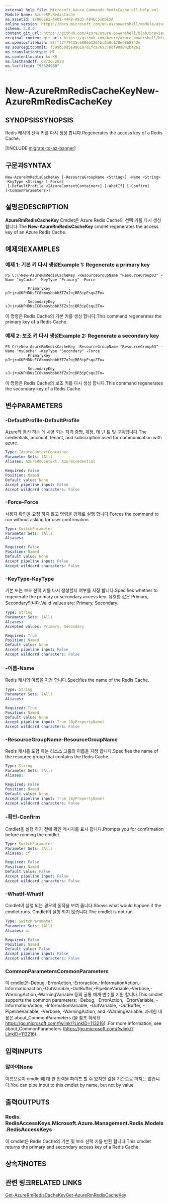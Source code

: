 ```yaml
---
external help file: Microsoft.Azure.Commands.RedisCache.dll-Help.xml
Module Name: AzureRM.RedisCache
ms.assetid: 1F86CE62-AA01-44FB-A935-484EC51DDE5A
online version: https://docs.microsoft.com/en-us/powershell/module/azurerm.rediscache/new-azurermrediscachekey
schema: 2.0.0
content_git_url: https://github.com/Azure/azure-powershell/blob/preview/src/ResourceManager/RedisCache/Commands.RedisCache/help/New-AzureRmRedisCacheKey.md
original_content_git_url: https://github.com/Azure/azure-powershell/blob/preview/src/ResourceManager/RedisCache/Commands.RedisCache/help/New-AzureRmRedisCacheKey.md
ms.openlocfilehash: 51fff2f79435c6806b126fbc0a9c120ee8b8842e
ms.sourcegitcommit: f599b50d5e980197d1fca769378df90a842b42a1
ms.translationtype: MT
ms.contentlocale: ko-KR
ms.lasthandoff: 08/20/2020
ms.locfileid: "93524980"
---
```

# <span data-ttu-id="13303-101">New-AzureRmRedisCacheKey</span><span class="sxs-lookup"><span data-stu-id="13303-101">New-AzureRmRedisCacheKey</span></span>

## <span data-ttu-id="13303-102">SYNOPSIS</span><span class="sxs-lookup"><span data-stu-id="13303-102">SYNOPSIS</span></span>
<span data-ttu-id="13303-103">Redis 캐시의 선택 키를 다시 생성 합니다.</span><span class="sxs-lookup"><span data-stu-id="13303-103">Regenerates the access key of a Redis Cache.</span></span>

[!INCLUDE [migrate-to-az-banner](../../includes/migrate-to-az-banner.md)]

## <span data-ttu-id="13303-104">구문과</span><span class="sxs-lookup"><span data-stu-id="13303-104">SYNTAX</span></span>

```
New-AzureRmRedisCacheKey [-ResourceGroupName <String>] -Name <String> -KeyType <String> [-Force]
 [-DefaultProfile <IAzureContextContainer>] [-WhatIf] [-Confirm] [<CommonParameters>]
```

## <span data-ttu-id="13303-105">설명은</span><span class="sxs-lookup"><span data-stu-id="13303-105">DESCRIPTION</span></span>
<span data-ttu-id="13303-106">**AzureRmRedisCacheKey** Cmdlet은 Azure Redis Cache의 선택 키를 다시 생성 합니다.</span><span class="sxs-lookup"><span data-stu-id="13303-106">The **New-AzureRmRedisCacheKey** cmdlet regenerates the access key of an Azure Redis Cache.</span></span>

## <span data-ttu-id="13303-107">예제의</span><span class="sxs-lookup"><span data-stu-id="13303-107">EXAMPLES</span></span>

### <span data-ttu-id="13303-108">예제 1: 기본 키 다시 생성</span><span class="sxs-lookup"><span data-stu-id="13303-108">Example 1: Regenerate a primary key</span></span>
```
PS C:\>New-AzureRmRedisCacheKey -ResourceGroupName "ResourceGroup03" -Name "myCache" -KeyType "Primary" -Force

          PrimaryKey        : pJ+jruGKPHDKsEC8kmoybobH3TZx2njBR3ipEsquZFo=

          SecondaryKey      : sJ+jruGKPHDKsEC8kmoybobH3TZx2njBR3ipEsquZFo=
```

<span data-ttu-id="13303-109">이 명령은 Redis Cache의 기본 키를 생성 합니다.</span><span class="sxs-lookup"><span data-stu-id="13303-109">This command regenerates the primary key of a Redis Cache.</span></span>

### <span data-ttu-id="13303-110">예제 2: 보조 키 다시 생성</span><span class="sxs-lookup"><span data-stu-id="13303-110">Example 2: Regenerate a secondary key</span></span>
```
PS C:\>New-AzureRmRedisCacheKey -ResourceGroupName "ResourceGroup03" -Name "myCache" -KeyType "Secondary" -Force
          PrimaryKey        : pJ+jruGKPHDKsEC8kmoybobH3TZx2njBR3ipEsquZFo=

          SecondaryKey      : sJ+jruGKPHDKsEC8kmoybobH3TZx2njBR3ipEsquZFo=
```

<span data-ttu-id="13303-111">이 명령은 Redis Cache의 보조 키를 다시 생성 합니다.</span><span class="sxs-lookup"><span data-stu-id="13303-111">This command regenerates the secondary key of a Redis Cache.</span></span>

## <span data-ttu-id="13303-112">변수</span><span class="sxs-lookup"><span data-stu-id="13303-112">PARAMETERS</span></span>

### <span data-ttu-id="13303-113">-DefaultProfile</span><span class="sxs-lookup"><span data-stu-id="13303-113">-DefaultProfile</span></span>
<span data-ttu-id="13303-114">Azure와 통신 하는 데 사용 되는 자격 증명, 계정, 테 넌 트 및 구독입니다.</span><span class="sxs-lookup"><span data-stu-id="13303-114">The credentials, account, tenant, and subscription used for communication with azure.</span></span>

```yaml
Type: IAzureContextContainer
Parameter Sets: (All)
Aliases: AzureRmContext, AzureCredential

Required: False
Position: Named
Default value: None
Accept pipeline input: False
Accept wildcard characters: False
```

### <span data-ttu-id="13303-115">-Force</span><span class="sxs-lookup"><span data-stu-id="13303-115">-Force</span></span>
<span data-ttu-id="13303-116">사용자 확인을 요청 하지 않고 명령을 강제로 실행 합니다.</span><span class="sxs-lookup"><span data-stu-id="13303-116">Forces the command to run without asking for user confirmation.</span></span>

```yaml
Type: SwitchParameter
Parameter Sets: (All)
Aliases:

Required: False
Position: Named
Default value: None
Accept pipeline input: False
Accept wildcard characters: False
```

### <span data-ttu-id="13303-117">-KeyType</span><span class="sxs-lookup"><span data-stu-id="13303-117">-KeyType</span></span>
<span data-ttu-id="13303-118">기본 또는 보조 선택 키를 다시 생성할지 여부를 지정 합니다.</span><span class="sxs-lookup"><span data-stu-id="13303-118">Specifies whether to regenerate the primary or secondary access key.</span></span>
<span data-ttu-id="13303-119">유효한 값은 Primary, Secondary입니다.</span><span class="sxs-lookup"><span data-stu-id="13303-119">Valid values are: Primary, Secondary.</span></span>

```yaml
Type: String
Parameter Sets: (All)
Aliases:
Accepted values: Primary, Secondary

Required: True
Position: Named
Default value: None
Accept pipeline input: False
Accept wildcard characters: False
```

### <span data-ttu-id="13303-120">-이름</span><span class="sxs-lookup"><span data-stu-id="13303-120">-Name</span></span>
<span data-ttu-id="13303-121">Redis 캐시의 이름을 지정 합니다.</span><span class="sxs-lookup"><span data-stu-id="13303-121">Specifies the name of the Redis Cache.</span></span>

```yaml
Type: String
Parameter Sets: (All)
Aliases:

Required: True
Position: Named
Default value: None
Accept pipeline input: True (ByPropertyName)
Accept wildcard characters: False
```

### <span data-ttu-id="13303-122">-ResourceGroupName</span><span class="sxs-lookup"><span data-stu-id="13303-122">-ResourceGroupName</span></span>
<span data-ttu-id="13303-123">Redis 캐시를 포함 하는 리소스 그룹의 이름을 지정 합니다.</span><span class="sxs-lookup"><span data-stu-id="13303-123">Specifies the name of the resource group that contains the Redis Cache.</span></span>

```yaml
Type: String
Parameter Sets: (All)
Aliases:

Required: False
Position: Named
Default value: None
Accept pipeline input: True (ByPropertyName)
Accept wildcard characters: False
```

### <span data-ttu-id="13303-124">-확인</span><span class="sxs-lookup"><span data-stu-id="13303-124">-Confirm</span></span>
<span data-ttu-id="13303-125">Cmdlet을 실행 하기 전에 확인 메시지를 표시 합니다.</span><span class="sxs-lookup"><span data-stu-id="13303-125">Prompts you for confirmation before running the cmdlet.</span></span>

```yaml
Type: SwitchParameter
Parameter Sets: (All)
Aliases: cf

Required: False
Position: Named
Default value: False
Accept pipeline input: False
Accept wildcard characters: False
```

### <span data-ttu-id="13303-126">-WhatIf</span><span class="sxs-lookup"><span data-stu-id="13303-126">-WhatIf</span></span>
<span data-ttu-id="13303-127">Cmdlet이 실행 되는 경우의 동작을 보여 줍니다.</span><span class="sxs-lookup"><span data-stu-id="13303-127">Shows what would happen if the cmdlet runs.</span></span>
<span data-ttu-id="13303-128">Cmdlet이 실행 되지 않습니다.</span><span class="sxs-lookup"><span data-stu-id="13303-128">The cmdlet is not run.</span></span>

```yaml
Type: SwitchParameter
Parameter Sets: (All)
Aliases: wi

Required: False
Position: Named
Default value: False
Accept pipeline input: False
Accept wildcard characters: False
```

### <span data-ttu-id="13303-129">CommonParameters</span><span class="sxs-lookup"><span data-stu-id="13303-129">CommonParameters</span></span>
<span data-ttu-id="13303-130">이 cmdlet은-Debug,-ErrorAction,-Erroraction,-InformationAction,-Informationaction,-OutVariable,-OutBuffer,-PipelineVariable,-Verbose,-WarningAction,-WarningVariable 등의 공통 매개 변수를 지원 합니다.</span><span class="sxs-lookup"><span data-stu-id="13303-130">This cmdlet supports the common parameters: -Debug, -ErrorAction, -ErrorVariable, -InformationAction, -InformationVariable, -OutVariable, -OutBuffer, -PipelineVariable, -Verbose, -WarningAction, and -WarningVariable.</span></span> <span data-ttu-id="13303-131">자세한 내용은 about_CommonParameters (을 참조 하세요 https://go.microsoft.com/fwlink/?LinkID=113216) .</span><span class="sxs-lookup"><span data-stu-id="13303-131">For more information, see about_CommonParameters (https://go.microsoft.com/fwlink/?LinkID=113216).</span></span>

## <span data-ttu-id="13303-132">입력</span><span class="sxs-lookup"><span data-stu-id="13303-132">INPUTS</span></span>

### <span data-ttu-id="13303-133">않아야</span><span class="sxs-lookup"><span data-stu-id="13303-133">None</span></span>
<span data-ttu-id="13303-134">이름으로이 cmdlet에 대 한 입력을 파이프 할 수 있지만 값을 기준으로 하지는 않습니다.</span><span class="sxs-lookup"><span data-stu-id="13303-134">You can pipe input to this cmdlet by name, but not by value.</span></span>

## <span data-ttu-id="13303-135">출력</span><span class="sxs-lookup"><span data-stu-id="13303-135">OUTPUTS</span></span>

### <span data-ttu-id="13303-136">Redis. RedisAccessKeys.</span><span class="sxs-lookup"><span data-stu-id="13303-136">Microsoft.Azure.Management.Redis.Models.RedisAccessKeys</span></span>
<span data-ttu-id="13303-137">이 cmdlet은 Redis Cache의 기본 및 보조 선택 키를 반환 합니다.</span><span class="sxs-lookup"><span data-stu-id="13303-137">This cmdlet returns the primary and secondary access key of a Redis Cache.</span></span>

## <span data-ttu-id="13303-138">상속자</span><span class="sxs-lookup"><span data-stu-id="13303-138">NOTES</span></span>

## <span data-ttu-id="13303-139">관련 링크</span><span class="sxs-lookup"><span data-stu-id="13303-139">RELATED LINKS</span></span>

[<span data-ttu-id="13303-140">Get-AzureRmRedisCacheKey</span><span class="sxs-lookup"><span data-stu-id="13303-140">Get-AzureRmRedisCacheKey</span></span>](./Get-AzureRmRedisCacheKey.md)


